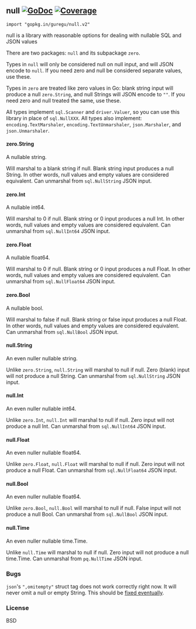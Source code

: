 ## null [![GoDoc](https://godoc.org/github.com/guregu/null?status.svg)](https://godoc.org/github.com/guregu/null) [![Coverage](http://gocover.io/_badge/github.com/guregu/null)](http://gocover.io/github.com/guregu/null)
`import "gopkg.in/guregu/null.v2"`

null is a library with reasonable options for dealing with nullable SQL and JSON values

There are two packages: `null` and its subpackage `zero`. 

Types in `null` will only be considered null on null input, and will JSON encode to `null`. If you need zero and null be considered separate values, use these.

Types in `zero` are treated like zero values in Go: blank string input will produce a null `zero.String`, and null Strings will JSON encode to `""`. If you need zero and null treated the same, use these.

All types implement `sql.Scanner` and `driver.Valuer`, so you can use this library in place of `sql.NullXXX`. All types also implement: `encoding.TextMarshaler`, `encoding.TextUnmarshaler`, `json.Marshaler`, and `json.Unmarshaler`. 

#### zero.String
A nullable string.

Will marshal to a blank string if null. Blank string input produces a null String. In other words, null values and empty values are considered equivalent. Can unmarshal from `sql.NullString` JSON input. 

#### zero.Int
A nullable int64.

Will marshal to 0 if null. Blank string or 0 input produces a null Int. In other words, null values and empty values are considered equivalent. Can unmarshal from `sql.NullInt64` JSON input. 

#### zero.Float
A nullable float64.

Will marshal to 0 if null. Blank string or 0 input produces a null Float. In other words, null values and empty values are considered equivalent. Can unmarshal from `sql.NullFloat64` JSON input. 

#### zero.Bool
A nullable bool.

Will marshal to false if null. Blank string or false input produces a null Float. In other words, null values and empty values are considered equivalent. Can unmarshal from `sql.NullBool` JSON input. 

#### null.String
An even nuller nullable string. 

Unlike `zero.String`, `null.String` will marshal to null if null. Zero (blank) input will not produce a null String. Can unmarshal from `sql.NullString` JSON input. 

#### null.Int
An even nuller nullable int64. 

Unlike `zero.Int`, `null.Int` will marshal to null if null. Zero input will not produce a null Int. Can unmarshal from `sql.NullInt64` JSON input. 

#### null.Float
An even nuller nullable float64. 

Unlike `zero.Float`, `null.Float` will marshal to null if null. Zero input will not produce a null Float. Can unmarshal from `sql.NullFloat64` JSON input. 

#### null.Bool
An even nuller nullable float64. 

Unlike `zero.Bool`, `null.Bool` will marshal to null if null. False input will not produce a null Bool. Can unmarshal from `sql.NullBool` JSON input. 

#### null.Time
An even nuller nullable time.Time. 

Unlike `null.Time` will marshal to null if null. Zero input will not produce a null time.Time. Can unmarshal from `pq.NullTime` JSON input. 

### Bugs
`json`'s `",omitempty"` struct tag does not work correctly right now. It will never omit a null or empty String. This should be [fixed eventually](https://github.com/golang/go/issues/4357).

### License
BSD